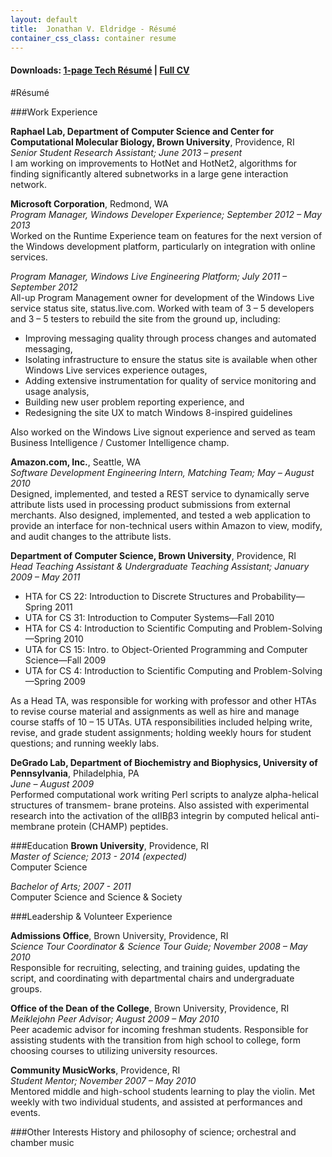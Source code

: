 ```yaml
---
layout: default
title:  Jonathan V. Eldridge - Résumé
container_css_class: container resume
---
```


#### Downloads: [1-page Tech Résumé](/assets/JonathanEldridgeTechResume.pdf) | [Full CV](/assets/JonathanEldridgeCV.pdf)

#Résumé

###Work Experience

**Raphael Lab, Department of Computer Science and Center for Computational Molecular Biology, Brown University**, Providence, RI  
*Senior Student Research Assistant; June 2013 – present*  
I am working on improvements to HotNet and HotNet2, algorithms for finding significantly altered subnetworks in a large gene interaction network.

**Microsoft Corporation**, Redmond, WA  
*Program Manager, Windows Developer Experience; September 2012 – May 2013*  
Worked on the Runtime Experience team on features for the next version of the Windows development platform, particularly on integration with online services.

*Program Manager, Windows Live Engineering Platform; July 2011 – September 2012*  
All-up Program Management owner for development of the Windows Live service status site, status.live.com. Worked with team of 3 – 5 developers and 3 – 5 testers to rebuild the site from the ground up, including:

* Improving messaging quality through process changes and automated messaging,
* Isolating infrastructure to ensure the status site is available when other Windows Live services experience outages,
* Adding extensive instrumentation for quality of service monitoring and usage analysis,
* Building new user problem reporting experience, and
* Redesigning the site UX to match Windows 8-inspired guidelines

Also worked on the Windows Live signout experience and served as team Business Intelligence / Customer Intelligence champ.

**Amazon.com, Inc.**, Seattle, WA  
*Software Development Engineering Intern, Matching Team; May – August 2010*  
Designed, implemented, and tested a REST service to dynamically serve attribute lists used in processing product submissions from external merchants. Also designed, implemented, and tested a web application to provide an interface for non-technical users within Amazon to view, modify, and audit changes to the attribute lists.

**Department of Computer Science, Brown University**, Providence, RI  
*Head Teaching Assistant & Undergraduate Teaching Assistant; January 2009 – May 2011*

* HTA for CS 22: Introduction to Discrete Structures and Probability—Spring 2011
* UTA for CS 31: Introduction to Computer Systems—Fall 2010
* HTA for CS 4: Introduction to Scientific Computing and Problem-Solving—Spring 2010
* UTA for CS 15: Intro. to Object-Oriented Programming and Computer Science—Fall 2009
* UTA for CS 4: Introduction to Scientific Computing and Problem-Solving—Spring 2009

As a Head TA, was responsible for working with professor and other HTAs to revise course material and assignments as well as hire and manage course staffs of 10 – 15 UTAs. UTA responsibilities included helping write, revise, and grade student assignments; holding weekly hours for student questions; and running weekly labs.

**DeGrado Lab, Department of Biochemistry and Biophysics, University of Pennsylvania**, Philadelphia, PA  
*June – August 2009*  
Performed computational work writing Perl scripts to analyze alpha-helical structures of transmem- brane proteins. Also assisted with experimental research into the activation of the αIIBβ3 integrin by computed helical anti-membrane protein (CHAMP) peptides.


###Education
**Brown University**, Providence, RI  
*Master of Science; 2013 - 2014 (expected)*  
Computer Science

*Bachelor of Arts; 2007 - 2011*  
Computer Science and Science & Society

###Leadership & Volunteer Experience

**Admissions Office**, Brown University, Providence, RI  
*Science Tour Coordinator & Science Tour Guide; November 2008 – May 2010*  
Responsible for recruiting, selecting, and training guides, updating the script, and coordinating with departmental chairs and undergraduate groups.

**Office of the Dean of the College**, Brown University, Providence, RI  
*Meiklejohn Peer Advisor; August 2009 – May 2010*  
Peer academic advisor for incoming freshman students. Responsible for assisting students with the transition from high school to college, form choosing courses to utilizing university resources.

**Community MusicWorks**, Providence, RI  
*Student Mentor; November 2007 – May 2010*  
Mentored middle and high-school students learning to play the violin. Met weekly with two individual students, and assisted at performances and events.

###Other Interests
History and philosophy of science; orchestral and chamber music

<br/><br/>